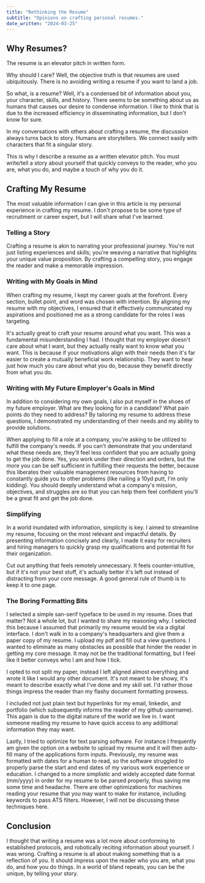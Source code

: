 ```yaml
---
title: "Rethinking the Resume"
subtitle: "Opinions on crafting personal resumes."
date_written: "2024-03-25"
---
```


## Why Resumes?

The resume is an elevator pitch in written form.

Why should I care? Well, the objective truth is that resumes are used ubiquitously. There is no avoiding writing a resume if you want to land a job.

So what, is a resume? Well, it's a condensed bit of information about you, your character, skills, and history. There seems to be something about us as humans that causes our desire to condense information. I like to think that is due to the increased efficiency in disseminating information, but I don't know for sure.

In my conversations with others about crafting a resume, the discussion always turns back to story. Humans are storytellers. We connect easily with characters that fit a singular story.

This is why I describe a resume as a written elevator pitch. You must write/tell a story about yourself that quickly conveys to the reader, who you are, what you do, and maybe a touch of why you do it.

## Crafting My Resume

The most valuable information I can give in this article is my personal experience in crafting my resume. I don't propose to be some type of recruitment or career expert, but I will share what I've learned.

### Telling a Story

Crafting a resume is akin to narrating your professional journey. You're not just listing experiences and skills; you're weaving a narrative that highlights your unique value proposition. By crafting a compelling story, you engage the reader and make a memorable impression.

### Writing with My Goals in Mind

When crafting my resume, I kept my career goals at the forefront. Every section, bullet point, and word was chosen with intention. By aligning my resume with my objectives, I ensured that it effectively communicated my aspirations and positioned me as a strong candidate for the roles I was targeting.

It's actually great to craft your resume around what you want. This was a fundamental misunderstanding I had. I thought that my employer doesn't care about what I want, but they actually really want to know what you want. This is because if your motivations align with their needs then it's far easier to create a mutually beneficial work relationship. They want to hear just how much you care about what you do, because they benefit directly from what you do.

### Writing with My Future Employer's Goals in Mind

In addition to considering my own goals, I also put myself in the shoes of my future employer. What are they looking for in a candidate? What pain points do they need to address? By tailoring my resume to address these questions, I demonstrated my understanding of their needs and my ability to provide solutions.

When applying to fill a role at a company, you're asking to be utilized to fulfill the company's needs. If you can't demonstrate that you understand what these needs are, they'll feel less confident that you are actually going to get the job done. Yes, you work under their direction and orders, but the more you can be self sufficient in fulfilling their requests the better, because this liberates their valuable management resources from having to constantly guide you to other problems (like nailing a 10yd putt, I'm only kidding). You should deeply understand what a company's mission, objectives, and struggles are so that you can help them feel confident you'll be a great fit and get the job done.

### Simplifying

In a world inundated with information, simplicity is key. I aimed to streamline my resume, focusing on the most relevant and impactful details. By presenting information concisely and clearly, I made it easy for recruiters and hiring managers to quickly grasp my qualifications and potential fit for their organization.

Cut out anything that feels remotely unnecessary. It feels counter-intuitive, but if it's not your best stuff, it's actually better it's left out instead of distracting from your core message. A good general rule of thumb is to keep it to one page.

### The Boring Formatting Bits

I selected a simple san-serif typeface to be used in my resume. Does that matter? Not a whole lot, but I wanted to share my reasoning why. I selected this because I assumed that primarily my resume would be via a digital interface. I don't walk in to a company's headquarters and give them a paper copy of my resume. I upload my pdf and fill out a view questions. I wanted to eliminate as many obstacles as possible that hinder the reader in getting my core message. It may not be the traditional formatting, but I feel like it better conveys who I am and how I tick.

I opted to not split my paper, instead I left aligned almost everything and wrote it like I would any other document. It's not meant to be showy, it's meant to describe exactly what I've done and my skill set. I'd rather those things impress the reader than my flashy document formatting prowess.

I included not just plain text but hyperlinks for my email, linkedin, and portfolio (which subsequently informs the reader of my github username). This again is due to the digital nature of the world we live in. I want someone reading my resume to have quick access to any additional information they may want. 

Lastly, I tried to optimize for text parsing software. For instance I frequently am given the option on a website to upload my resume and it will then auto-fill many of the applications form inputs. Previously, my resume was formatted with dates for a human to read, so the software struggled to properly parse the start and end dates of my various work experience or education. I changed to a more simplistic and widely accepted date format (mm/yyyy) in order for my resume to be parsed properly, thus saving me some time and headache. There are other optimizations for machines reading your resume that you may want to make for instance, including keywords to pass ATS filters. However, I will not be discussing these techniques here.

## Conclusion

I thought that writing a resume was a lot more about conforming to established protocols, and robotically reciting information about yourself. I was wrong. Crafting a resume is all about making something that is a reflection of you. It should impress upon the reader who you are, what you do, and how you do things. In a world of bland repeats, you can be the unique, by telling your story.
